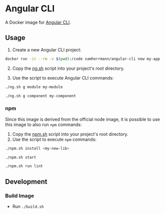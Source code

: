 # Angular CLI
A Docker image for [Angular CLI](https://github.com/angular/angular-cli).

## Usage
1. Create a new Angular CLI project:
```sh
docker run -it --rm -v $(pwd):/code samherrmann/angular-cli new my-app
```
2. Copy the [ng.sh](ng.sh) script into your project's root directory.

3. Use the script to execute Angular CLI commands:
```sh
./ng.sh g module my-module
```
```sh
./ng.sh g component my-component
```

### npm
Since this image is derived from the official node image, it is possible to use this image to also run `npm` commands:

1. Copy the [npm.sh](npm.sh) script into your project's root directory.
2. Use the script to execute `npm` commands:
```sh
./npm.sh install <my-new-lib>
```
```sh
./npm.sh start
```
```sh
./npm.sh run lint
```

## Development
### Build Image
* Run `./build.sh`
